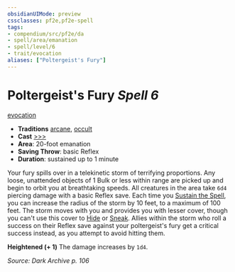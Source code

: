 ```yaml
---
obsidianUIMode: preview
cssclasses: pf2e,pf2e-spell
tags:
- compendium/src/pf2e/da
- spell/area/emanation
- spell/level/6
- trait/evocation
aliases: ["Poltergeist's Fury"]
---
```

# Poltergeist's Fury *Spell 6*   
[evocation](rules/traits/evocation.md "Evocation School Trait")  

- **Traditions** [arcane](rules/traits/arcane.md "Arcane Tradition Trait"), [occult](rules/traits/occult.md "Occult Tradition Trait")
- **Cast** [>>>](rules/core-rulebook/chapter-9-playing-the-game.md#Actions "Three-Action") 
- **Area**: 20-foot emanation
- **Saving Throw**:  basic Reflex
- **Duration**: sustained up to 1 minute

Your fury spills over in a telekinetic storm of terrifying proportions. Any loose, unattended objects of 1 Bulk or less within range are picked up and begin to orbit you at breathtaking speeds. All creatures in the area take `6d4` piercing damage with a basic Reflex save. Each time you [Sustain the Spell](rules/actions/sustain-a-spell.md), you can increase the radius of the storm by 10 feet, to a maximum of 100 feet. The storm moves with you and provides you with lesser cover, though you can't use this cover to [Hide](rules/actions/hide.md) or [Sneak](rules/actions/sneak.md). Allies within the storm who roll a success on their Reflex save against your poltergeist's fury get a critical success instead, as you attempt to avoid hitting them.

**Heightened (+ 1)** The damage increases by `1d4`.

*Source: Dark Archive p. 106*